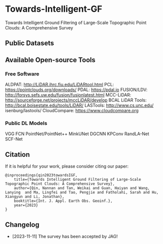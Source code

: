 # Towards-Intelligent-GF
Towards Intelligent Ground Filtering of Large-Scale Topographic Point Clouds: A Comprehensive Survey

## Public Datasets

## Available Open-source Tools
### Free Software
ALDPAT: http://LiDAR.ihrc.fiu.edu/LiDARtool.html
PCL: https://pointclouds.org/downloads/
PDAL: https://pdal.io
FUSION/LDV: http://forsys.sefs.uw.edu/fusion/fusionlatest.html
MCC-LiDAR: http://sourceforge.net/projects/mccLiDAR/develop
BCAL LiDAR Tools: http://bcal.boisestate.edu/tools/LiDAR/
LASTools: http://www.cs.unc.edu/ isenburg/lastools/
CloudCompare: https://www.cloudcompare.org

### Public DL Models
VGG
FCN
PointNet/PointNet++
MinkUNet
DGCNN
KPConv
RandLA-Net
SCF-Net

## Citation

If it is helpful for your work, please consider citing our paper:

    @inproceedings{qin2023towardsIGF,
        title={Towards Intelligent Ground Filtering of Large-Scale Topographic Point Clouds: A Comprehensive Survey},
        author={Qin, Nannan and Tan, Weikai and Guan, Haiyan and Wang, Lanying  and Ma, Lingfei and Tao, Pengjie and Fatholahi, Sarah and Hu, Xiangyun and Li, Jonathan},
        booktitle={Int. J. Appl. Earth Obs. Geoinf.},
        year={2023}
    }


## <a name="changelog"></a> Changelog
* [2023-11-11] The survey has been accepted by JAG!
